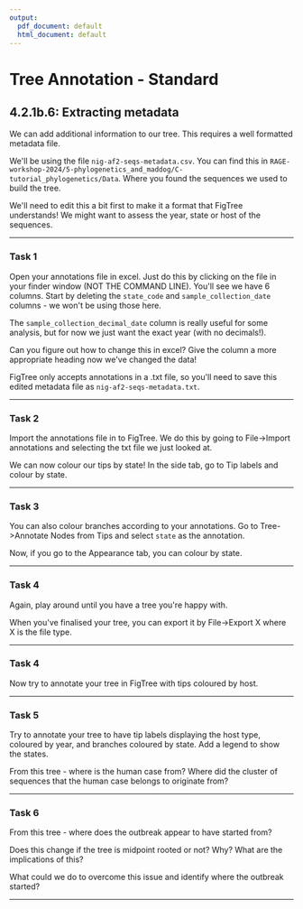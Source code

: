 ```yaml
---
output:
  pdf_document: default
  html_document: default
---
```

# Tree Annotation - Standard


## 4.2.1b.6: Extracting metadata

We can add additional information to our tree. This requires a well formatted metadata file. 

We'll be using the file `nig-af2-seqs-metadata.csv`. You can find this in `RAGE-workshop-2024/5-phylogenetics_and_maddog/C-tutorial_phylogenetics/Data`. Where you found the sequences we used to build the tree. 

We'll need to edit this a bit first to make it a format that FigTree understands! We might want to assess the year, state or host of the sequences. 

___

### Task 1

Open your annotations file in excel. Just do this by clicking on the file in your finder window (NOT THE COMMAND LINE). You'll see we have 6 columns. Start by deleting the `state_code` and `sample_collection_date` columns - we won't be using those here. 

The `sample_collection_decimal_date` column is really useful for some analysis, but for now we just want the exact year (with no decimals!). 

Can you figure out how to change this in excel? Give the column a more appropriate heading now we've changed the data!

FigTree only accepts annotations in a .txt file, so you'll need to save this edited metadata file as `nig-af2-seqs-metadata.txt`.

___

### Task 2

Import the annotations file in to FigTree. We do this by going to File->Import annotations and selecting the txt file we just looked at. 

We can now colour our tips by state! In the side tab, go to Tip labels and colour by state.

___

### Task 3

You can also colour branches according to your annotations. Go to Tree->Annotate Nodes from Tips and select `state` as the annotation. 

Now, if you go to the Appearance tab, you can colour by state. 

___

### Task 4

Again, play around until you have a tree you're happy with. 

When you've finalised your tree, you can export it by File->Export X where X is the file type. 

___

### Task 4


Now try to annotate your tree in FigTree with tips coloured by host.

___


### Task 5

Try to annotate your tree to have tip labels displaying the host type, coloured by year, and branches coloured by state. Add a legend to show the states.

From this tree - where is the human case from? Where did the cluster of sequences that the human case belongs to originate from? 
___

### Task 6

From this tree - where does the outbreak appear to have started from?

Does this change if the tree is midpoint rooted or not? Why? What are the implications of this?

What could we do to overcome this issue and identify where the outbreak started?

___


